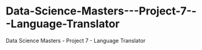 # Data-Science-Masters---Project-7---Language-Translator
Data Science Masters - Project 7 - Language Translator
